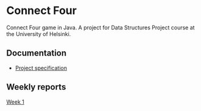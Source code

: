 # Connect Four

Connect Four game in Java. A project for Data Structures Project course at the University of Helsinki.

## Documentation
- [Project specification](https://github.com/alanenpa/Connect-Four/blob/main/Documentation/Specs.md)

## Weekly reports
[Week 1]()
